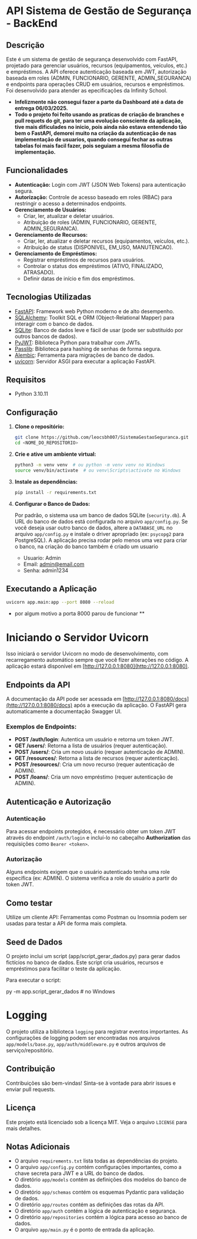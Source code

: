 ﻿# API Sistema de Gestão de Segurança - BackEnd

## Descrição

Este é um sistema de gestão de segurança desenvolvido com FastAPI, projetado para gerenciar usuários, recursos (equipamentos, veículos, etc.) e empréstimos. A API oferece autenticação baseada em JWT, autorização baseada em roles (ADMIN, FUNCIONARIO, GERENTE, ADMIN_SEGURANCA) e endpoints para operações CRUD em usuários, recursos e empréstimos. 
Foi desenvolvido para atender as epecificações da Infinity School.
* **Infelizmente não consegui fazer a parte da Dashboard até a data de entrega 06/03/2025.**
* **Todo o projeto foi feito usando as praticas de criação de branches e pull requets do git, para ter uma evolução consciente da aplicação, tive mais dificulades no inicio, pois ainda não estava entendendo tão bem o FastAPI, demorei muito na criação da autenticação de nas implementação de usuarios, quando consegui fechar as outras tabelas foi mais facil fazer, pois seguiam a mesma filosofia de implementação.**

## Funcionalidades

*   **Autenticação:** Login com JWT (JSON Web Tokens) para autenticação segura.
*   **Autorização:** Controle de acesso baseado em roles (RBAC) para restringir o acesso a determinados endpoints.
*   **Gerenciamento de Usuários:**
    *   Criar, ler, atualizar e deletar usuários.
    *   Atribuição de roles (ADMIN, FUNCIONARIO, GERENTE, ADMIN_SEGURANCA).
*   **Gerenciamento de Recursos:**
    *   Criar, ler, atualizar e deletar recursos (equipamentos, veículos, etc.).
    *   Atribuição de status (DISPONIVEL, EM_USO, MANUTENCAO).
*   **Gerenciamento de Empréstimos:**
    *   Registrar empréstimos de recursos para usuários.
    *   Controlar o status dos empréstimos (ATIVO, FINALIZADO, ATRASADO).
    *   Definir datas de início e fim dos empréstimos.

## Tecnologias Utilizadas

*   [FastAPI](https://fastapi.tiangolo.com/): Framework web Python moderno e de alto desempenho.
*   [SQLAlchemy](https://www.sqlalchemy.org/): Toolkit SQL e ORM (Object-Relational Mapper) para interagir com o banco de dados.
*   [SQLite](https://www.sqlite.org/): Banco de dados leve e fácil de usar (pode ser substituído por outros bancos de dados).
*   [PyJWT](https://pyjwt.readthedocs.io/): Biblioteca Python para trabalhar com JWTs.
*   [Passlib](https://passlib.readthedocs.io/): Biblioteca para hashing de senhas de forma segura.
*   [Alembic](https://alembic.sqlalchemy.org/en/latest/): Ferramenta para migrações de banco de dados.
*   [uvicorn](https://www.uvicorn.org/): Servidor ASGI para executar a aplicação FastAPI.

## Requisitos

*   Python 3.10.11

## Configuração

1.  **Clone o repositório:**

    ```bash
    git clone https://github.com/leocsbh007/SistemaGestaoSeguranca.git
    cd <NOME_DO_REPOSITORIO>
    ```

2.  **Crie e ative um ambiente virtual:**

    ```bash
    python3 -m venv venv  # ou python -m venv venv no Windows
    source venv/bin/activate  # ou venv\Scripts\activate no Windows
    ```

3.  **Instale as dependências:**

    ```bash
    pip install -r requirements.txt
    ```

4.  **Configurar o Banco de Dados:**

    Por padrão, o sistema usa um banco de dados SQLite (`security.db`). A URL do banco de dados está configurada no arquivo `app/config.py`.  Se você deseja usar outro banco de dados, altere a `DATABASE_URL` no arquivo `app/config.py` e instale o driver apropriado (ex: `psycopg2` para PostgreSQL).
    A aplicação precisa rodar pelo menos uma vez para criar o banco, na criação do banco também é criado um usuario
    - Usuario: Admin
    - Email: admin@email.com
    - Senha: admin1234


## Executando a Aplicação

```bash
uvicorn app.main:app --port 8080 --reload
```

* por algum motivo a porta 8000 parou de funcionar **

# Iniciando o Servidor Uvicorn

Isso iniciará o servidor Uvicorn no modo de desenvolvimento, com recarregamento automático sempre que você fizer alterações no código. A aplicação estará disponível em [http://127.0.0.1:8080](http://127.0.0.1:8080).

## Endpoints da API

A documentação da API pode ser acessada em [http://127.0.0.1:8080/docs](http://127.0.0.1:8080/docs) após a execução da aplicação. O FastAPI gera automaticamente a documentação Swagger UI.

### Exemplos de Endpoints:

- **POST /auth/login**: Autentica um usuário e retorna um token JWT.
- **GET /users/**: Retorna a lista de usuários (requer autenticação).
- **POST /users/**: Cria um novo usuário (requer autenticação de ADMIN).
- **GET /resources/**: Retorna a lista de recursos (requer autenticação).
- **POST /resources/**: Cria um novo recurso (requer autenticação de ADMIN).
- **POST /loans/**: Cria um novo empréstimo (requer autenticação de ADMIN).

## Autenticação e Autorização

### Autenticação

Para acessar endpoints protegidos, é necessário obter um token JWT através do endpoint `/auth/login` e incluí-lo no cabeçalho **Authorization** das requisições como `Bearer <token>`.

### Autorização

Alguns endpoints exigem que o usuário autenticado tenha uma role específica (ex: ADMIN). O sistema verifica a role do usuário a partir do token JWT.

## Como testar
Utilize um cliente API: Ferramentas como Postman ou Insomnia podem ser usadas para testar a API de forma mais completa.

## Seed de Dados
O projeto inclui um script (app/script_gerar_dados.py) para gerar dados fictícios no banco de dados. Este script cria usuários, recursos e empréstimos para facilitar o teste da aplicação.

Para executar o script:

py -m app.script_gerar_dados # no Windows

# Logging

O projeto utiliza a biblioteca `logging` para registrar eventos importantes. As configurações de logging podem ser encontradas nos arquivos `app/models/base.py`, `app/auth/middleware.py` e outros arquivos de serviço/repositório.

## Contribuição

Contribuições são bem-vindas! Sinta-se à vontade para abrir issues e enviar pull requests.

## Licença

Este projeto está licenciado sob a licença MIT. Veja o arquivo `LICENSE` para mais detalhes.

## Notas Adicionais

- O arquivo `requirements.txt` lista todas as dependências do projeto.
- O arquivo `app/config.py` contém configurações importantes, como a chave secreta para JWT e a URL do banco de dados.
- O diretório `app/models` contém as definições dos modelos do banco de dados.
- O diretório `app/schemas` contém os esquemas Pydantic para validação de dados.
- O diretório `app/routes` contém as definições das rotas da API.
- O diretório `app/auth` contém a lógica de autenticação e segurança.
- O diretório `app/repositories` contém a lógica para acesso ao banco de dados.
- O arquivo `app/main.py` é o ponto de entrada da aplicação.



